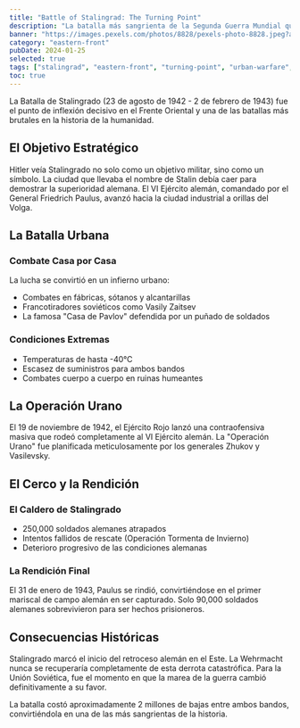 ```yaml
---
title: "Battle of Stalingrad: The Turning Point"
description: "La batalla más sangrienta de la Segunda Guerra Mundial que marcó el inicio del fin para el Tercer Reich en el Frente Oriental."
banner: "https://images.pexels.com/photos/8828/pexels-photo-8828.jpeg?auto=compress&cs=tinysrgb&w=1260&h=750&dpr=1"
category: "eastern-front"
pubDate: 2024-01-25
selected: true
tags: ["stalingrad", "eastern-front", "turning-point", "urban-warfare", "soviet-union", "germany"]
toc: true
---
```


La Batalla de Stalingrado (23 de agosto de 1942 - 2 de febrero de 1943) fue el punto de inflexión decisivo en el Frente Oriental y una de las batallas más brutales en la historia de la humanidad.

## El Objetivo Estratégico

Hitler veía Stalingrado no solo como un objetivo militar, sino como un símbolo. La ciudad que llevaba el nombre de Stalin debía caer para demostrar la superioridad alemana. El VI Ejército alemán, comandado por el General Friedrich Paulus, avanzó hacia la ciudad industrial a orillas del Volga.

## La Batalla Urbana

### Combate Casa por Casa

La lucha se convirtió en un infierno urbano:
- Combates en fábricas, sótanos y alcantarillas
- Francotiradores soviéticos como Vasily Zaitsev
- La famosa "Casa de Pavlov" defendida por un puñado de soldados

### Condiciones Extremas

- Temperaturas de hasta -40°C
- Escasez de suministros para ambos bandos
- Combates cuerpo a cuerpo en ruinas humeantes

## La Operación Urano

El 19 de noviembre de 1942, el Ejército Rojo lanzó una contraofensiva masiva que rodeó completamente al VI Ejército alemán. La "Operación Urano" fue planificada meticulosamente por los generales Zhukov y Vasilevsky.

## El Cerco y la Rendición

### El Caldero de Stalingrado

- 250,000 soldados alemanes atrapados
- Intentos fallidos de rescate (Operación Tormenta de Invierno)
- Deterioro progresivo de las condiciones alemanas

### La Rendición Final

El 31 de enero de 1943, Paulus se rindió, convirtiéndose en el primer mariscal de campo alemán en ser capturado. Solo 90,000 soldados alemanes sobrevivieron para ser hechos prisioneros.

## Consecuencias Históricas

Stalingrado marcó el inicio del retroceso alemán en el Este. La Wehrmacht nunca se recuperaría completamente de esta derrota catastrófica. Para la Unión Soviética, fue el momento en que la marea de la guerra cambió definitivamente a su favor.

La batalla costó aproximadamente 2 millones de bajas entre ambos bandos, convirtiéndola en una de las más sangrientas de la historia.

